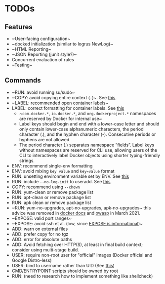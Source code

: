 # TODOs

## Features

* ~User-facing configuration~
* ~docked initialization (similar to logrus NewLog)~ 
* ~HTML Reporting~
* ~JSON Reporting (junit style?)~
* Concurrent evaluation of rules
* ~Testing~

## Commands

* ~RUN: avoid running su/sudo~
* ~COPY: avoid copying entire context (`.`)~. See [this](https://devopsbootcamp.org/dockerfile-security-best-practices/#3-3-build-context-and-dockerignore).
* ~LABEL: recommended open container labels~
* LABEL: correct formatting for container labels. See [this](https://docs.docker.com/config/labels-custom-metadata/)
  * ~`com.docker.*`, `io.docker.*`, and `org.dockerproject.*` namespaces are reserved by Docker for internal use~
  * Label keys should begin and end with a lower-case letter and should only contain lower-case alphanumeric characters, the period character (.), and the hyphen character (-). Consecutive periods or hyphens are not allowed.
  * The period character (.) separates namespace “fields”. Label keys without namespaces are reserved for CLI use, allowing users of the CLI to interactively label Docker objects using shorter typing-friendly strings.
* ENV: recommend single-env formatting
* ENV: avoid mixing `key value` and `key=value` format
* RUN: unsetting environment variable set by ENV. See [this](https://docs.docker.com/develop/develop-images/dockerfile_best-practices/#env) 
* RUN: include `--no-log-init` to useradd. See [this](https://docs.docker.com/develop/develop-images/dockerfile_best-practices/#user)
* COPY: recommend using `--chown`
* RUN: yum-clean or remove package list
* RUN: apt-clean or remove package list
* RUN: apk clean or remove package list
* ~RUN: yum-no-upgrades, apt-no-upgrades, apk-no-upgrades~ this advice was removed in [docker docs](https://github.com/docker/docker.github.io/pull/12571) and [owasp](https://github.com/OWASP/CheatSheetSeries/pull/614) in March 2021.
* ~EXPOSE: valid port ranges~
* ~EXPOSE: avoid ssh et al. (low, since [EXPOSE is informational](https://docs.docker.com/engine/reference/builder/#expose))~
* ADD: warn on external files
* ADD: prefer copy for no tgz
* ADD: error for absolute paths
* ADD: Avoid fetching over HTTP(S), at least in final build context; consider using multi-stage build.
* USER: require non-root user for "official" images (Docker official and Google Distro-less)
* USER: bind to username rather than UID (See [this](https://devopsbootcamp.org/dockerfile-security-best-practices/#1-2-don-t-bind-to-a-specific-uid))
* CMD/ENTRYPOINT scripts should be owned by root
* RUN: (need to research how to implement something like shellcheck)
